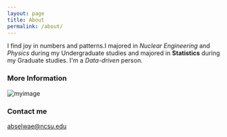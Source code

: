 ```yaml
---
layout: page
title: About
permalink: /about/
---
```


I find joy in numbers and patterns.I majored in _Nuclear_ _Engineering_ and _Physics_ during my Undergraduate studies and majored in __Statistics__ during my Graduate studies. I'm a *Data-driven* person.


### More Information

![myimage](C:\Users\absel\OneDrive\Desktop\Module3)

### Contact me

[abselwae@ncsu.edu](mailto:abselwae@ncsu.edu)

